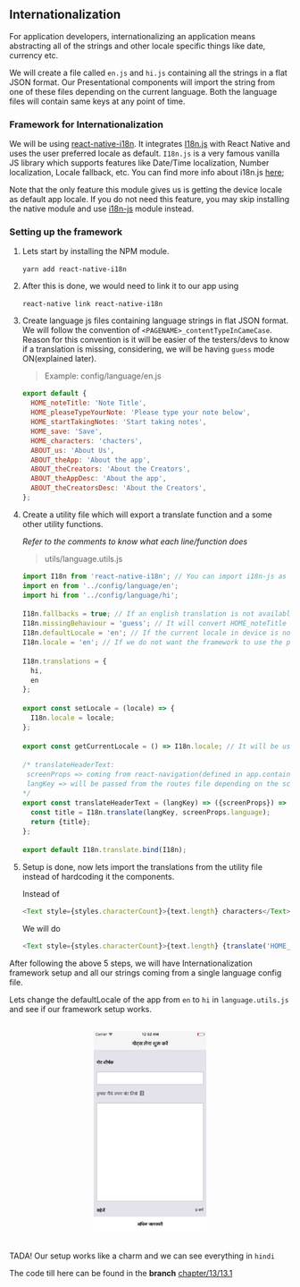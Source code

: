 ## Internationalization

For application developers, internationalizing an application means abstracting all of the strings and other locale specific things like date, currency etc.

We will create a file called `en.js` and `hi.js` containing all the strings in a flat JSON format. Our Presentational components will import the string from one of these files depending on the current language. Both the language files will contain same keys at any point of time.


### Framework for Internationalization

We will be using [react-native-i18n](https://www.npmjs.com/package/react-native-i18n). It integrates [I18n.js](https://github.com/fnando/i18n-js) with React Native and uses the user preferred locale as default. `I18n.js` is a very famous vanilla JS library which supports features like Date/Time localization, Number localization, Locale fallback, etc. You can find more info about i18n.js [here](https://github.com/fnando/i18n-js);

Note that the only feature this module gives us is getting the device locale as default app locale. If you do not need this feature, you may skip installing the native module and use [i18n-js](https://www.npmjs.com/package/i18n-js) module instead.

### Setting up the framework

1. Lets start by installing the NPM module.

    `yarn add react-native-i18n`

2. After this is done, we would need to link it to our app using

    `react-native link react-native-i18n`

3. Create language js files containing language strings in flat JSON format. We will follow the convention of `<PAGENAME>_contentTypeInCameCase`. Reason for this convention is it will be easier of the testers/devs to know if a translation is missing, considering, we will be having `guess` mode ON(explained later).

    >Example: config/language/en.js

    ```js
    export default {
      HOME_noteTitle: 'Note Title',
      HOME_pleaseTypeYourNote: 'Please type your note below',
      HOME_startTakingNotes: 'Start taking notes',
      HOME_save: 'Save',
      HOME_characters: 'chacters',
      ABOUT_us: 'About Us',
      ABOUT_theApp: 'About the app',
      ABOUT_theCreators: 'About the Creators',
      ABOUT_theAppDesc: 'About the app',
      ABOUT_theCreatorsDesc: 'About the Creators',
    };
    ```
4. Create a utility file which will export a translate function and a some other utility functions.

    *Refer to the comments to know what each line/function does*
    >utils/language.utils.js

    ```js
    import I18n from 'react-native-i18n'; // You can import i18n-js as well if you don't want the app to set default locale from the device locale.
    import en from '../config/language/en';
    import hi from '../config/language/hi';

    I18n.fallbacks = true; // If an english translation is not available in en.js, it will look inside hi.js
    I18n.missingBehaviour = 'guess'; // It will convert HOME_noteTitle to "HOME note title" if the value of HOME_noteTitle doesn't exist in any of the translation files.
    I18n.defaultLocale = 'en'; // If the current locale in device is not en or hi
    I18n.locale = 'en'; // If we do not want the framework to use the phone's locale by default

    I18n.translations = {
      hi,
      en
    };

    export const setLocale = (locale) => {
      I18n.locale = locale;
    };

    export const getCurrentLocale = () => I18n.locale; // It will be used to define intial language state in reducer.

    /* translateHeaderText:
     screenProps => coming from react-navigation(defined in app.container.js)
     langKey => will be passed from the routes file depending on the screen.(We will explain the usage later int the coming topics)
    */
    export const translateHeaderText = (langKey) => ({screenProps}) => {
      const title = I18n.translate(langKey, screenProps.language);
      return {title};
    };

    export default I18n.translate.bind(I18n);

    ```

5. Setup is done, now lets import the translations from the utility file instead of hardcoding it the components.

    Instead of
    ```js
    <Text style={styles.characterCount}>{text.length} characters</Text>
    ```

    We will do
    ```js
    <Text style={styles.characterCount}>{text.length} {translate('HOME_characters')}</Text>
    ```

After following the above 5 steps, we will have Internationalization framework setup and all our strings coming from a single language config file.

Lets change the defaultLocale of the app from `en` to `hi` in `language.utils.js` and see if our framework setup works.

<br>
<div style="text-align:center">
  <img src="/assets/images/13/13.1.png" style="width: 40%;display:inline-block;" hspace="20">
</div>
<br>

TADA! Our setup works like a charm and we can see everything in `hindi`

The code till here can be found in the **branch** [chapter/13/13.1](https://github.com/master-atul/react-native-plus-plus-code/tree/chapter/13/13.1)
